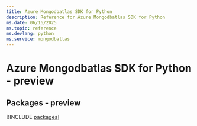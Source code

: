 ```yaml
---
title: Azure Mongodbatlas SDK for Python
description: Reference for Azure Mongodbatlas SDK for Python
ms.date: 06/16/2025
ms.topic: reference
ms.devlang: python
ms.service: mongodbatlas
---
```

# Azure Mongodbatlas SDK for Python - preview
## Packages - preview
[!INCLUDE [packages](mongodbatlas-index.md)]